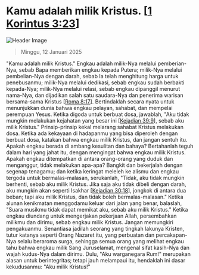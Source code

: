 
# Kamu adalah milik Kristus. [[1 Korintus 3:23](http://alkitab.sabda.org/?1%20Korintus%203:23)]

![Header Image](https://alkitab.app/slice/sunrise.jpg)

> Minggu, 12 Januari 2025

"Kamu adalah milik Kristus." Engkau adalah milik-Nya melalui pemberian-Nya, sebab Bapa memberikan engkau kepada Putera; milik-Nya melalui pembelian-Nya dengan darah, sebab Ia telah menghitung harga untuk penebusanmu; milik-Nya melalui dedikasi, sebab engkau sudah berbakti kepada-Nya; milik-Nya melalui relasi, sebab engkau dipanggil menurut nama-Nya, dan dijadikan salah satu saudara-Nya dan penerima warisan bersama-sama Kristus [[Roma 8:17](http://alkitab.sabda.org/?Roma%208:17)]. Bertindaklah secara nyata untuk menunjukkan dunia bahwa engkau pelayan, sahabat, dan mempelai perempuan Yesus. Ketika digoda untuk berbuat dosa, jawablah, "Aku tidak mungkin melakukan kejahatan yang besar ini [[Kejadian 39:9](http://alkitab.sabda.org/?Kejadian%2039:9)], sebab aku milik Kristus." Prinsip-prinsip kekal melarang sahabat Kristus melakukan dosa. Ketika ada kekayaan di hadapanmu yang bisa diperoleh dengan berbuat dosa, katakan bahwa engkau milik Kristus, dan jangan sentuh itu. Apakah engkau berada di ambang kesulitan dan bahaya? Bertahanlah teguh dalam hari yang jahat itu, dengan mengingat bahwa engkau milik Kristus. Apakah engkau ditempatkan di antara orang-orang yang duduk dan menganggur, tidak melakukan apa-apa? Bangkit dan bekerjalah dengan segenap tenagamu; dan ketika keringat meleleh ke alismu dan engkau tergoda untuk bermalas-malasan, serukanlah, "Tidak, aku tidak mungkin berhenti, sebab aku milik Kristus. Jika saja aku tidak dibeli dengan darah, aku mungkin akan seperti Isakhar [[Kejadian 30:18](http://alkitab.sabda.org/?Kejadian%2030:18)], jongkok di antara dua beban; tapi aku milik Kristus, dan tidak boleh bermalas-malasan." Ketika alunan kenikmatan menggodamu keluar dari jalan yang benar, balaslah, "Suara musikmu tidak dapat memikat aku, sebab aku milik Kristus." Ketika engkau diundang untuk mengerjakan pekerjaan Allah, persembahkan milikmu dan dirimu, sebab engkau milik Kristus. Jangan memungkiri pengakuanmu. Senantiasa jadilah seorang yang tingkah lakunya Kristen, tutur katanya seperti Orang Nazaret itu, yang perbuatan dan percakapan-Nya selalu beraroma surga, sehingga semua orang yang melihat engkau tahu bahwa engkau milik Sang Juruselamat, mengenal sifat kasih-Nya dan wajah kudus-Nya dalam dirimu. Dulu, "Aku warganegara Rum!" merupakan alasan untuk berintegritas; tetapi jauh melampaui itu, hendaklah ini dasar kekudusanmu: "Aku milik Kristus!"
    
